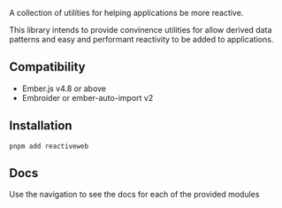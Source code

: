 A collection of utilities for helping applications be more reactive.

This library intends to provide convinence utilities for allow derived data patterns and easy and performant reactivity to be added to applications.

## Compatibility

- Ember.js v4.8 or above
- Embroider or ember-auto-import v2

## Installation

```
pnpm add reactiveweb
```

## Docs

Use the navigation to see the docs for each of the provided modules
